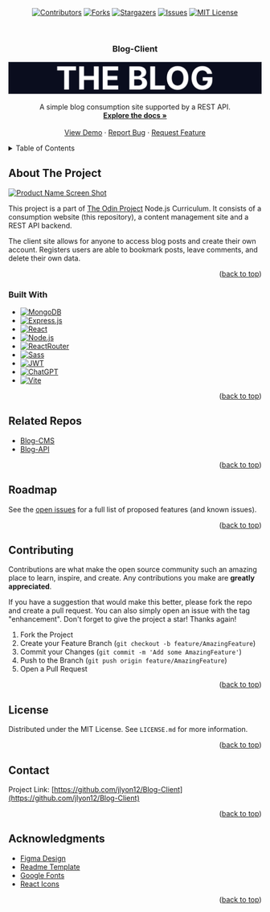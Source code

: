 <a name="readme-top"></a>

<div align="center">

[![Contributors][contributors-shield]][contributors-url]
[![Forks][forks-shield]][forks-url]
[![Stargazers][stars-shield]][stars-url]
[![Issues][issues-shield]][issues-url]
[![MIT License][license-shield]][license-url]

</div>
<!-- PROJECT LOGO -->
<br />
<div align="center">

<h3 align="center">Blog-Client</h3>
 <a href="https://github.com/jlyon12/Blog-Client">
    <img src="screenshots/header_logo.jpg" alt="Logo" >
  </a>
  <p align="center">
    A simple blog consumption site supported by a REST API.
    <br />
    <a href="https://github.com/jlyon12/Blog-Client"><strong>Explore the docs »</strong></a>
    <br />
    <br />
    <a href="https://blog-client-hazel.vercel.app/">View Demo</a>
    ·
    <a href="https://github.com/jlyon12/Blog-Client/issues">Report Bug</a>
    ·
    <a href="https://github.com/jlyon12/Blog-Client/issues">Request Feature</a>
  </p>
</div>

<!-- TABLE OF CONTENTS -->
<details>
  <summary>Table of Contents</summary>
  <ol>
    <li>
      <a href="#about-the-project">About The Project</a>
      <ul>
        <li><a href="#built-with">Built With</a></li>
      </ul>
    </li>
    <li><a href="#related-repos">Related Repos</a></li>
    <li><a href="#roadmap">Roadmap</a></li>
    <li><a href="#contributing">Contributing</a></li>
    <li><a href="#license">License</a></li>
    <li><a href="#contact">Contact</a></li>
    <li><a href="#acknowledgments">Acknowledgments</a></li>
  </ol>
</details>

<!-- ABOUT THE PROJECT -->

## About The Project

[![Product Name Screen Shot][product-screenshot]](https://blog-client-hazel.vercel.app/)

This project is a part of [The Odin Project](https://www.theodinproject.com/lessons/nodejs-blog-api) Node.js Curriculum. It consists of a consumption website (this repository), a content management site and a REST API backend.

The client site allows for anyone to access blog posts and create their own account. Registers users are able to bookmark posts, leave comments, and delete their own data.

<p align="right">(<a href="#readme-top">back to top</a>)</p>

### Built With

- [![MongoDB][MongoDB]][MongoDB-url]
- [![Express.js][Express.js]][Express-url]
- [![React][React.js]][React-url]
- [![Node.js][Node.js]][Node-url]
- [![ReactRouter][ReactRouter]][ReactRouter-url]
- [![Sass][Sass]][Sass-url]
- [![JWT][JWT]][JWT-url]
- [![ChatGPT][ChatGPT]][ChatGPT-url]
- [![Vite][Vite]][Vite-url]

<p align="right">(<a href="#readme-top">back to top</a>)</p>

## Related Repos

- [Blog-CMS](https://github.com/jlyon12/Blog-CMS)
- [Blog-API](https://github.com/jlyon12/Blog-API)

<p align="right">(<a href="#readme-top">back to top</a>)</p>

<!-- ROADMAP -->

## Roadmap

See the [open issues](https://github.com/jlyon12/Blog-Client/issues) for a full list of proposed features (and known issues).

<p align="right">(<a href="#readme-top">back to top</a>)</p>

<!-- CONTRIBUTING -->

## Contributing

Contributions are what make the open source community such an amazing place to learn, inspire, and create. Any contributions you make are **greatly appreciated**.

If you have a suggestion that would make this better, please fork the repo and create a pull request. You can also simply open an issue with the tag "enhancement".
Don't forget to give the project a star! Thanks again!

1. Fork the Project
2. Create your Feature Branch (`git checkout -b feature/AmazingFeature`)
3. Commit your Changes (`git commit -m 'Add some AmazingFeature'`)
4. Push to the Branch (`git push origin feature/AmazingFeature`)
5. Open a Pull Request

<p align="right">(<a href="#readme-top">back to top</a>)</p>

<!-- LICENSE -->

## License

Distributed under the MIT License. See `LICENSE.md` for more information.

<p align="right">(<a href="#readme-top">back to top</a>)</p>

<!-- CONTACT -->

## Contact

Project Link: [https://github.com/jlyon12/Blog-Client](https://github.com/jlyon12/Blog-Client)

<p align="right">(<a href="#readme-top">back to top</a>)</p>

<!-- ACKNOWLEDGMENTS -->

## Acknowledgments

- [Figma Design](https://www.figma.com/community/file/1235152009438565697/the-blog-a-web-personal-blog)
- [Readme Template](https://github.com/othneildrew/Best-README-Template/blob/master/README.md)
- [Google Fonts](https://fonts.google.com/)
- [React Icons](https://react-icons.github.io/react-icons/)

<p align="right">(<a href="#readme-top">back to top</a>)</p>

<!-- MARKDOWN LINKS & IMAGES -->
<!-- https://www.markdownguide.org/basic-syntax/#reference-style-links -->

[contributors-shield]: https://img.shields.io/github/contributors/jlyon12/Blog-Client.svg?style=for-the-badge
[contributors-url]: https://github.com/jlyon12/Blog-Client/graphs/contributors
[forks-shield]: https://img.shields.io/github/forks/jlyon12/Blog-Client.svg?style=for-the-badge
[forks-url]: https://github.com/jlyon12/Blog-Client/network/members
[stars-shield]: https://img.shields.io/github/stars/jlyon12/Blog-Client.svg?style=for-the-badge
[stars-url]: https://github.com/jlyon12/Blog-Client/stargazers
[issues-shield]: https://img.shields.io/github/issues/jlyon12/Blog-Client.svg?style=for-the-badge
[issues-url]: https://github.com/jlyon12/Blog-Client/issues
[license-shield]: https://img.shields.io/github/license/jlyon12/Blog-Client.svg?style=for-the-badge
[license-url]: https://github.com/jlyon12/Blog-Client/blob/master/LICENSE.md
[product-screenshot]: screenshots/homepage.png
[MongoDB]: https://img.shields.io/badge/MongoDB-%234ea94b.svg?style=for-the-badge&logo=mongodb&logoColor=white
[MongoDB-url]: https://www.mongodb.com/
[Express.js]: https://img.shields.io/badge/express.js-%23404d59.svg?style=for-the-badge&logo=express&logoColor=%2361DAFB
[Express-url]: https://expressjs.com/
[React.js]: https://img.shields.io/badge/React-20232A?style=for-the-badge&logo=react&logoColor=61DAFB
[React-url]: https://reactjs.org/
[Node.js]: https://img.shields.io/badge/node.js-6DA55F?style=for-the-badge&logo=node.js&logoColor=white
[Node-url]: https://nodejs.org/
[Sass]: https://img.shields.io/badge/SASS-hotpink.svg?style=for-the-badge&logo=SASS&logoColor=white
[Sass-url]: https://sass-lang.com/
[ChatGPT]: https://img.shields.io/badge/chatGPT-74aa9c?style=for-the-badge&logo=openai&logoColor=white
[ChatGPT-url]: https://chat.openai.com/
[JWT]: https://img.shields.io/badge/JWT-black?style=for-the-badge&logo=JSON%20web%20tokens
[JWT-url]: https://jwt.io/
[ReactRouter]: https://img.shields.io/badge/React_Router-CA4245?style=for-the-badge&logo=react-router&logoColor=white
[ReactRouter-url]: https://reactrouter.com/en/main
[Vite]: https://img.shields.io/badge/vite-%23646CFF.svg?style=for-the-badge&logo=vite&logoColor=white
[Vite-url]: https://vitejs.dev/
